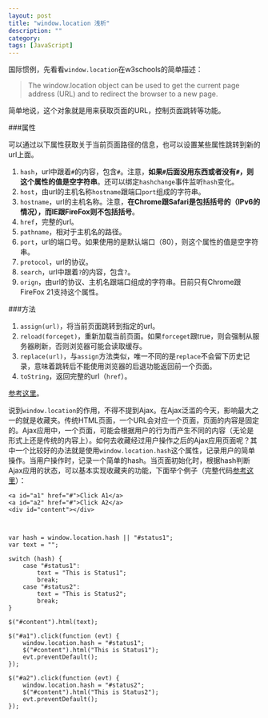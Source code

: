```yaml
---
layout: post
title: "window.location 浅析"
description: ""
category: 
tags: [JavaScript]
---
```


国际惯例，先看看`window.location`在w3schools的简单描述：

> The window.location object can be used to get the current page address (URL) and to redirect the browser to a new page.

简单地说，这个对象就是用来获取页面的URL，控制页面跳转等功能。

###属性

可以通过以下属性获取关于当前页面路径的信息，也可以设置某些属性跳转到新的url上面。

1. `hash`，url中跟着`#`的内容，包含`#`。注意，**如果`#`后面没用东西或者没有`#`，则这个属性的值是空字符串**。还可以绑定`hashchange`事件监听`hash`变化。
2. `host`，由url的主机名称`hostname`跟端口`port`组成的字符串。
3. `hostname`，url的主机名称。注意，**在Chrome跟Safari是包括括号的（IPv6的情况），而IE跟FireFox则不包括括号**。
4. `href`，完整的url。
5. `pathname`，相对于主机名的路径。
6. `port`，url的端口号。如果使用的是默认端口（80），则这个属性的值是空字符串。
7. `protocol`，url的协议。
8. `search`，url中跟着`?`的内容，包含`?`。
9. `orign`，由url的协议、主机名跟端口组成的字符串。目前只有Chrome跟FireFox 21支持这个属性。

###方法

1. `assign(url)`，将当前页面跳转到指定的url。
2. `reload(forceget)`，重新加载当前页面。如果`forceget`跟true，则会强制从服务器刷新，否则浏览器可能会读取缓存。
3. `replace(url)`，与`assign`方法类似，唯一不同的是`replace`不会留下历史记录，意味着跳转后不能使用浏览器的后退功能返回前一个页面。
4. `toString`，返回完整的url（`href`）。

[参考这里](https://developer.mozilla.org/en-US/docs/Web/API/window.location#Properties)。

说到`window.location`的作用，不得不提到Ajax。在Ajax泛滥的今天，影响最大之一的就是收藏夹。传统HTML页面，一个URL会对应一个页面，页面的内容是固定的。Ajax应用中，一个页面，可能会根据用户的行为而产生不同的内容（无论是形式上还是传统的内容上）。如何去收藏经过用户操作之后的Ajax应用页面呢？其中一个比较好的办法就是使用`window.location.hash`这个属性，记录用户的简单操作。当用户操作时，记录一个简单的hash。当页面初始化时，根据hash判断Ajax应用的状态，可以基本实现收藏夹的功能，下面举个例子（完整代码[参考这里](http://jsfiddle.net/GeYw8/1/show/)）：

    <a id="a1" href="#">Click A1</a>
    <a id="a2" href="#">Click A2</a>
    <div id="content"></div>
    


    var hash = window.location.hash || "#status1";
    var text = "";
        
    switch (hash) {
        case "#status1":
            text = "This is Status1";
            break;
        case "#status2":
            text = "This is Status2";
            break;
    }
    
    $("#content").html(text);
    
    $("#a1").click(function (evt) {
        window.location.hash = "#status1";
        $("#content").html("This is Status1");
        evt.preventDefault();
    });
    
    $("#a2").click(function (evt) {
        window.location.hash = "#status2";
        $("#content").html("This is Status2");
        evt.preventDefault();
    });
